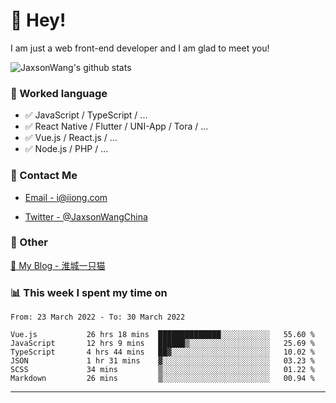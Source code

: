 # 👋 Hey!

I am just a web front-end developer and I am glad to meet you!

![JaxsonWang's github stats](https://github-readme-stats.vercel.app/api?username=JaxsonWang&&show_icons=true&&title_color=1abc9c&&icon_color=1abc9c)


### 📝 Worked language

- ✅ JavaScript / TypeScript / ...
- ✅ React Native / Flutter / UNI-App / Tora / ...
- ✅ Vue.js / React.js / ...
- ✅ Node.js / PHP / ...

### 📮 Contact Me

- [Email - i@iiong.com](mailto:i@iiong.com)

- [Twitter - @JaxsonWangChina](https://twitter.com/JaxsonWangChina)

### 🤪 Other

[📌 My Blog - 淮城一只猫](https://iiong.com)

### 📊 This week I spent my time on

<!--START_SECTION:waka-->

```text
From: 23 March 2022 - To: 30 March 2022

Vue.js           26 hrs 18 mins  ██████████████░░░░░░░░░░░   55.60 %
JavaScript       12 hrs 9 mins   ██████▒░░░░░░░░░░░░░░░░░░   25.69 %
TypeScript       4 hrs 44 mins   ██▓░░░░░░░░░░░░░░░░░░░░░░   10.02 %
JSON             1 hr 31 mins    ▓░░░░░░░░░░░░░░░░░░░░░░░░   03.23 %
SCSS             34 mins         ▒░░░░░░░░░░░░░░░░░░░░░░░░   01.22 %
Markdown         26 mins         ▒░░░░░░░░░░░░░░░░░░░░░░░░   00.94 %
```

<!--END_SECTION:waka-->

---
